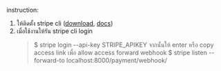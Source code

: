 instruction: 
1. ให้ติดตั้ง stripe cli ([download](https://github.com/stripe/stripe-cli/releases/tag/v1.8.8), [docs](https://stripe.com/docs/stripe-cli))
2. เมื่อใช้งานให้รัน stripe cli 
    login
    > $ stripe login --api-key STRIPE_APIKEY จากนั้นให้ enter หรือ copy access link เพื่อ allow access
    forward webhook
    > $ stripe listen --forward-to localhost:8000/payment/webhook/
